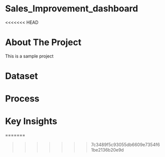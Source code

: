# Sales_Improvement_dashboard
<<<<<<< HEAD
# About The Project
This is a sample project

# Dataset

# Process

# Key Insights
=======
>>>>>>> 7c3489f5c93055db6609e7354f61be2136b20e9d
